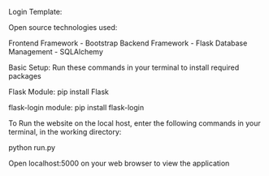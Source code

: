 Login Template:


Open source technologies used: 

Frontend Framework - Bootstrap
Backend Framework - Flask 
Database Management - SQLAlchemy

Basic Setup:
Run these commands in your terminal to install required packages

Flask Module:
pip install Flask

flask-login module:
pip install flask-login

To Run the website on the local host, enter the following commands in your terminal, in the working directory:

python run.py

Open localhost:5000 on your web browser to view the application
